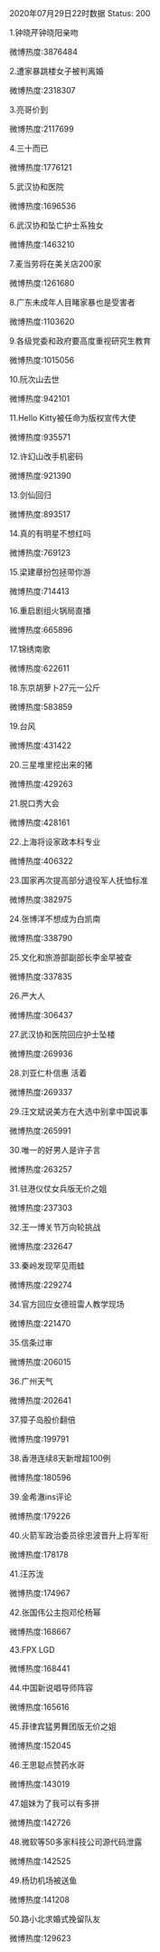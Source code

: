 2020年07月29日22时数据
Status: 200

1.钟晓芹钟晓阳亲吻

微博热度:3876484

2.遭家暴跳楼女子被判离婚

微博热度:2318307

3.亮哥价到

微博热度:2117699

4.三十而已

微博热度:1776121

5.武汉协和医院

微博热度:1696536

6.武汉协和坠亡护士系独女

微博热度:1463210

7.麦当劳将在美关店200家

微博热度:1261680

8.广东未成年人目睹家暴也是受害者

微博热度:1103620

9.各级党委和政府要高度重视研究生教育

微博热度:1015056

10.阮次山去世

微博热度:942101

11.Hello Kitty被任命为版权宣传大使

微博热度:935571

12.许幻山改手机密码

微博热度:921390

13.剑仙回归

微博热度:893517

14.真的有明星不想红吗

微博热度:769123

15.梁建章扮包拯带你游

微博热度:714413

16.重启剧组火锅局直播

微博热度:665896

17.锦绣南歌

微博热度:622611

18.东京胡萝卜27元一公斤

微博热度:583859

19.台风

微博热度:431422

20.三星堆里挖出来的猪

微博热度:429263

21.脱口秀大会

微博热度:428161

22.上海将设家政本科专业

微博热度:406322

23.国家再次提高部分退役军人抚恤标准

微博热度:382975

24.张博洋不想成为白凯南

微博热度:338790

25.文化和旅游部副部长李金早被查

微博热度:337835

26.严大人

微博热度:306437

27.武汉协和医院回应护士坠楼

微博热度:269936

28.刘亚仁朴信惠 活着

微博热度:269337

29.汪文斌说美方在大选中别拿中国说事

微博热度:265991

30.唯一的好男人是许子言

微博热度:263257

31.驻港仪仗女兵版无价之姐

微博热度:237303

32.王一博关节万向轮挑战

微博热度:232647

33.秦岭发现罕见雨蛙

微博热度:229274

34.官方回应女德班雷人教学现场

微博热度:221470

35.信条过审

微博热度:206015

36.广州天气

微博热度:202641

37.獐子岛股价翻倍

微博热度:199791

38.香港连续8天新增超100例

微博热度:180596

39.金希澈ins评论

微博热度:179226

40.火箭军政治委员徐忠波晋升上将军衔

微博热度:178178

41.汪苏泷

微博热度:174967

42.张国伟公主抱邓伦杨幂

微博热度:168667

43.FPX LGD

微博热度:168441

44.中国新说唱导师阵容

微博热度:165616

45.菲律宾猛男舞团版无价之姐

微博热度:152045

46.王思聪点赞药水哥

微博热度:143019

47.姐妹为了我可以有多拼

微博热度:142726

48.微软等50多家科技公司源代码泄露

微博热度:142525

49.杨玏机场被送鱼

微博热度:141208

50.路小北求婚式挽留队友

微博热度:129623

